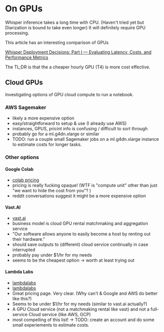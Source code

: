 # On GPUs

Whisper inference takes a long time with CPU. (Haven't tried yet but Diarization is bound to take even longer)
It will definitely require GPU processing.

This article has an interesting comparison of GPUs

[Whisper Deployment Decisions: Part I — Evaluating Latency, Costs, and Performance Metrics](https://blog.ml6.eu/whisper-deployment-decisions-part-i-evaluating-latency-costs-and-performance-metrics-d07f6edc9ec0)

The TL;DR is that the a cheaper hourly GPU (T4) is more cost effective.


## Cloud GPUs

Investigating options of GPU cloud compute to run a notebook. 

### AWS Sagemaker
- likely a more expensive option
- easy/straightforward to setup & use (I already use AWS)
- instances, GPUS, pricint info is confusing / difficult to sort through
- probably go for a ml.g4dn.xlarge or similar
- TODO: run a couple small Sagemaker jobs on a ml.g4dn.xlarge instance to estimate costs for longer tasks.


### Other options

#### Google Colab

- [colab pricing](https://colab.research.google.com/signup)
- pricing is really fucking opaque! (WTF is "compute unit" other than just "we want to hide the cost from you"? )
- reddit conversations suggest it might be a more expensive option


#### Vast.AI

- [vast.ai](https://cloud.vast.ai/)
- business model is cloud GPU rental matchmaking and aggregation service
- "Our software allows anyone to easily become a host by renting out their hardware."
- should save outputs to (different) cloud service continually in case interrupted
- probably pay under $1/hr for my needs
- seems to be the cheapest option -> worth at least trying out


#### Lambda Labs

- [lambdalabs](https://lambdalabs.com)
- [lambdalabs](https://lambdalabs.com/service/gpu-cloud)
- Great pricing page. Very clear. (Why can't & Google and AWS do better like this?)
- Seems to be under $1/hr for my needs (similar to vast.ai actually?)
- A GPU Cloud service (not a matchmaking rental like vast) and not a full-service Cloud service (like AWS, GCP)
- most compelling of this list! -> TODO: create an account and do some small experiements to estimate costs. 

